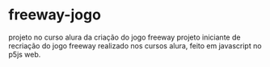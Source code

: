 # freeway-jogo
projeto no curso alura da criação do jogo freeway
projeto iniciante de recriação do jogo freeway realizado nos cursos alura, feito em javascript no p5js web. 
